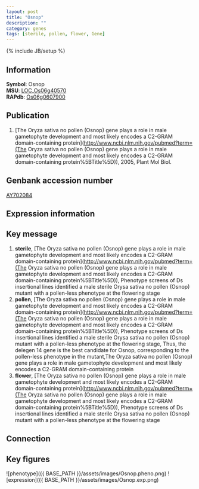 ```yaml
---
layout: post
title: "Osnop"
description: ""
category: genes
tags: [sterile, pollen, flower, Gene]
---
```

{% include JB/setup %}

## Information
__Symbol__: Osnop  
__MSU__: [LOC_Os06g40570](http://rice.plantbiology.msu.edu/cgi-bin/ORF_infopage.cgi?orf=LOC_Os06g40570)  
__RAPdb__: [Os06g0607900](http://rapdb.dna.affrc.go.jp/viewer/gbrowse_details/irgsp1?name=Os06g0607900)  

## Publication
1. [The Oryza sativa no pollen (Osnop) gene plays a role in male gametophyte development and most likely encodes a C2-GRAM domain-containing protein](http://www.ncbi.nlm.nih.gov/pubmed?term=(The Oryza sativa no pollen (Osnop) gene plays a role in male gametophyte development and most likely encodes a C2-GRAM domain-containing protein%5BTitle%5D)), 2005, Plant Mol Biol.

## Genbank accession number
[AY702084](http://www.ncbi.nlm.nih.gov/nuccore/AY702084)

## Expression information

## Key message
1. __sterile__, [The Oryza sativa no pollen (Osnop) gene plays a role in male gametophyte development and most likely encodes a C2-GRAM domain-containing protein](http://www.ncbi.nlm.nih.gov/pubmed?term=(The Oryza sativa no pollen (Osnop) gene plays a role in male gametophyte development and most likely encodes a C2-GRAM domain-containing protein%5BTitle%5D)), Phenotype screens of Ds insertional lines identified a male sterile Orysa sativa no pollen (Osnop) mutant with a pollen-less phenotype at the flowering stage
2. __pollen__, [The Oryza sativa no pollen (Osnop) gene plays a role in male gametophyte development and most likely encodes a C2-GRAM domain-containing protein](http://www.ncbi.nlm.nih.gov/pubmed?term=(The Oryza sativa no pollen (Osnop) gene plays a role in male gametophyte development and most likely encodes a C2-GRAM domain-containing protein%5BTitle%5D)), Phenotype screens of Ds insertional lines identified a male sterile Orysa sativa no pollen (Osnop) mutant with a pollen-less phenotype at the flowering stage, Thus, the delegen 14 gene is the best candidate for Osnop, corresponding to the pollen-less phenotype in the mutant,The Oryza sativa no pollen (Osnop) gene plays a role in male gametophyte development and most likely encodes a C2-GRAM domain-containing protein
3. __flower__, [The Oryza sativa no pollen (Osnop) gene plays a role in male gametophyte development and most likely encodes a C2-GRAM domain-containing protein](http://www.ncbi.nlm.nih.gov/pubmed?term=(The Oryza sativa no pollen (Osnop) gene plays a role in male gametophyte development and most likely encodes a C2-GRAM domain-containing protein%5BTitle%5D)), Phenotype screens of Ds insertional lines identified a male sterile Orysa sativa no pollen (Osnop) mutant with a pollen-less phenotype at the flowering stage

## Connection

## Key figures
![phenotype]({{ BASE_PATH }}/assets/images/Osnop.pheno.png)
![expression]({{ BASE_PATH }}/assets/images/Osnop.exp.png)


